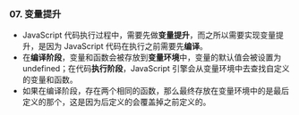 ### 07. 变量提升
<ul>
<li>JavaScript 代码执行过程中，需要先做<strong>变量提升</strong>，而之所以需要实现变量提升，是因为 JavaScript 代码在执行之前需要先<strong>编译</strong>。</li>
<li>在<strong>编译阶段</strong>，变量和函数会被存放到<strong>变量环境</strong>中，变量的默认值会被设置为 undefined；在代码<strong>执行阶段</strong>，JavaScript 引擎会从变量环境中去查找自定义的变量和函数。</li>
<li>如果在编译阶段，存在两个相同的函数，那么最终存放在变量环境中的是最后定义的那个，这是因为后定义的会覆盖掉之前定义的。</li>
</ul>